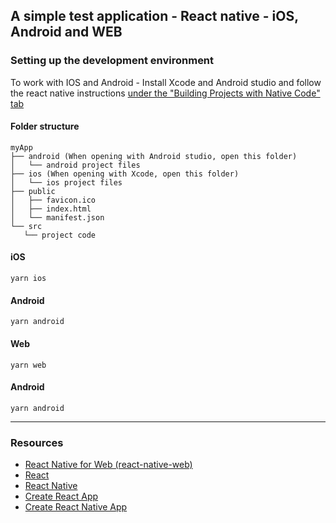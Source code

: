 ## A simple test application - React native - iOS, Android and WEB

### Setting up the development environment

To work with IOS and Android - Install Xcode and Android studio and follow the react native instructions [under the "Building Projects with Native Code" tab](https://reactnative.dev/docs/environment-setup)

#### Folder structure
   
 ```
myApp
├── android (When opening with Android studio, open this folder)
│   └── android project files
├── ios (When opening with Xcode, open this folder)
│   └── ios project files
├── public
│   ├── favicon.ico
│   ├── index.html
│   └── manifest.json
└── src
    └── project code
```

#### iOS
```yarn ios```

#### Android
```yarn android```

#### Web
```yarn web```

#### Android
```yarn android```

---

### Resources

- [React Native for Web (react-native-web)](https://github.com/necolas/react-native-web)
- [React](https://reactjs.org/)
- [React Native](http://facebook.github.io/react-native/)
- [Create React App](https://github.com/facebook/create-react-app)
- [Create React Native App](https://github.com/react-community/create-react-native-app)
